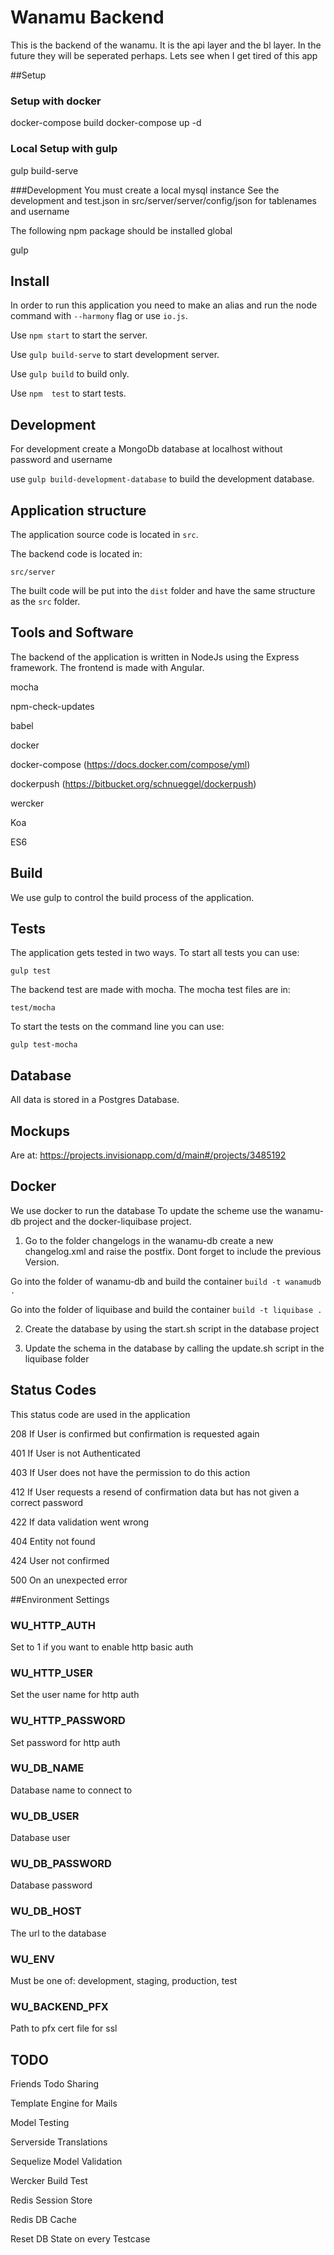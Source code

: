 # Wanamu Backend
This is the backend of the wanamu. It is the api layer and the bl layer. In the future they will be seperated perhaps. 
Lets see when I get tired of this app

##Setup

### Setup with docker
docker-compose build
docker-compose up -d

### Local Setup with gulp

gulp build-serve

###Development
You must create a local mysql instance
See the development and test.json in src/server/server/config/json for tablenames and username

The following npm package should be installed global

gulp

## Install
In order to run this application you need to make an alias and run the node command with `--harmony` flag or use 
`io.js`.

Use `npm start` to start the server.

Use `gulp build-serve` to start development server.

Use `gulp build` to build only.

Use `npm  test` to start tests.
   
## Development
For development create a MongoDb database at localhost without password and username

   use `gulp build-development-database` to build the development database.
   
## Application structure

The application source code is located in `src`.

The backend code is located in:

`src/server`

The built code will be put into the `dist` folder and have the same structure as the `src` folder.

## Tools and Software

The backend of the application is written in NodeJs using the Express framework.
The frontend is made with Angular.

mocha

npm-check-updates

babel

docker

docker-compose (<https://docs.docker.com/compose/yml>)

dockerpush (<https://bitbucket.org/schnueggel/dockerpush>)

wercker

Koa

ES6


## Build

We use gulp to control the build process of the application.


## Tests
The application gets tested in two ways. To start all tests you can use:

`gulp test`


The backend test are made with mocha. The mocha test files are in:

`test/mocha`

To start the tests on the command line you can use:

`gulp test-mocha`

## Database

All data is stored in a Postgres Database.

## Mockups

Are at:  <https://projects.invisionapp.com/d/main#/projects/3485192>

## Docker

We use docker to run the database
To update the scheme use the wanamu-db project and the docker-liquibase project.

1. Go to the folder changelogs in the wanamu-db create a new changelog.xml and raise the postfix. Dont forget to include the previous Version.

Go into the folder of wanamu-db and build the container 
```build -t wanamudb .```

Go into the folder of liquibase and build the container
```build -t liquibase .```

2. Create the database by using the start.sh script in the database project

3. Update the schema in the database by calling the update.sh script in the liquibase folder
    
## Status Codes

This status code are used in the application

208 If User is confirmed but confirmation is requested again

401 If User is not Authenticated

403 If User does not have the permission to do this action

412 If User requests a resend of confirmation data but has not given a correct password

422 If data validation went wrong

404 Entity not found

424 User not confirmed

500 On an unexpected error

##Environment Settings

### WU_HTTP_AUTH
Set to 1 if you want to enable http basic auth
### WU_HTTP_USER
Set the user name for http auth
### WU_HTTP_PASSWORD
Set password for http auth
### WU_DB_NAME
Database name to connect to
### WU_DB_USER
Database user
### WU_DB_PASSWORD
Database password
### WU_DB_HOST
The url to the database
### WU_ENV
Must be one of: development, staging, production, test
### WU_BACKEND_PFX
Path to pfx cert file for ssl

## TODO

Friends Todo Sharing

Template Engine for Mails

Model Testing

Serverside Translations

Sequelize Model Validation

Wercker Build Test

Redis Session Store

Redis DB Cache

Reset DB State on every Testcase
